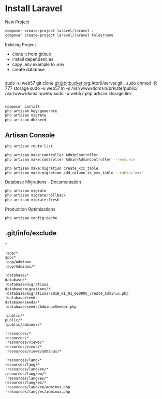 # Install Laravel
New Project
```sh
composer create-project laravel/laravel .
composer create-project laravel/laravel foldername
```
Existing Project
- clone it from github
- install dependencies
- copy .env.example to .env
- create database
```sh

```
sudo -u web57 git clone git@bitbucket.org:Ator9/server.git .
sudo chmod -R 777 storage
sudo -u web57 ln -s /var/www/domain/private/public/ /var/www/domain/web/
sudo -u web57 php artisan storage:link
```sh

composer install
php artisan key:generate
php artisan migrate
php artisan db:seed
```

## Artisan Console
```sh
php artisan route:list

php artisan make:controller AdminController
php artisan make:controller Admin/AdminController --resource

php artisan make:migration create_xxx_table
php artisan make:migration add_column_to_xxx_table --table="xxx"
```

Database Migrations - <a href="http://laravel.com/docs/migrations">Documentation</a>
```sh
php artisan migrate
php artisan migrate:rollback
php artisan migrate:fresh
```

Production Optimizations
```sh
php artisan config:cache
```

## .git/info/exclude
```sh
*

!app/*
app/*
!app/Adminux
!app/Adminux/*

!database/*
database/*
!database/migrations
database/migrations/*
!database/migrations/2019_01_01_000000_create_adminux.php
!database/seeds
database/seeds/*
!database/seeds/AdminuxSeeder.php

!public/*
public/*
!public/adminux/*

!resources/*
resources/*
!resources/views/*
resources/views/*
!resources/views/adminux/*

!resources/lang/*
resources/lang/*
!resources/lang/en/*
resources/lang/en/*
!resources/lang/es/*
resources/lang/es/*
!resources/lang/en/adminux.php
!resources/lang/es/adminux.php
```

